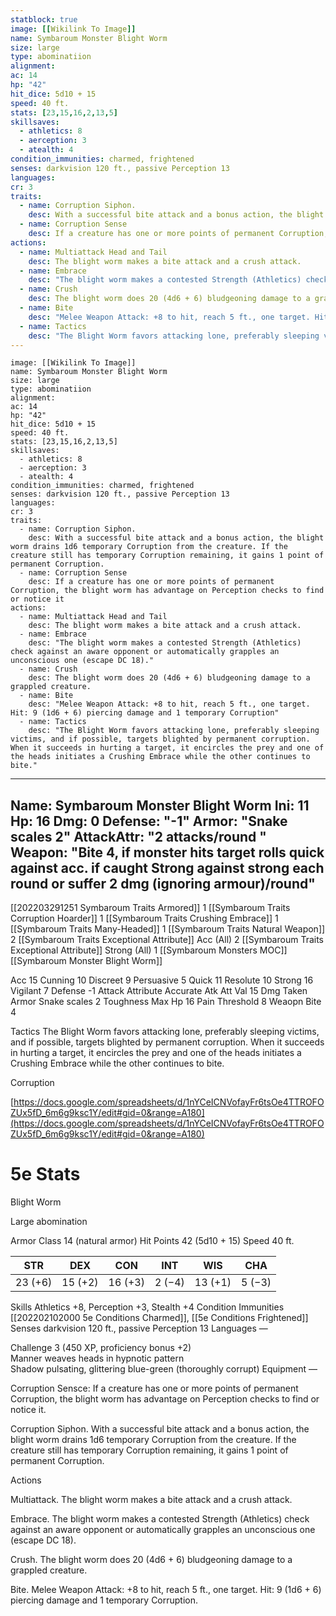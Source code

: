 ```yaml
---
statblock: true
image: [[Wikilink To Image]]
name: Symbaroum Monster Blight Worm
size: large
type: abominatiion
alignment: 
ac: 14
hp: "42"
hit_dice: 5d10 + 15
speed: 40 ft.
stats: [23,15,16,2,13,5]
skillsaves:
  - athletics: 8
  - aerception: 3
  - atealth: 4 
condition_immunities: charmed, frightened
senses: darkvision 120 ft., passive Perception 13
languages: 
cr: 3
traits:
  - name: Corruption Siphon. 
    desc: With a successful bite attack and a bonus action, the blight worm drains 1d6 temporary Corruption from the creature. If the creature still has temporary Corruption remaining, it gains 1 point of permanent Corruption.
  - name: Corruption Sense
    desc: If a creature has one or more points of permanent Corruption, the blight worm has advantage on Perception checks to find or notice it
actions:
  - name: Multiattack Head and Tail
    desc: The blight worm makes a bite attack and a crush attack.
  - name: Embrace
    desc: "The blight worm makes a contested Strength (Athletics) check against an aware opponent or automatically grapples an unconscious one (escape DC 18)."
  - name: Crush
    desc: The blight worm does 20 (4d6 + 6) bludgeoning damage to a grappled creature.
  - name: Bite
    desc: "Melee Weapon Attack: +8 to hit, reach 5 ft., one target. Hit: 9 (1d6 + 6) piercing damage and 1 temporary Corruption"
  - name: Tactics
    desc: "The Blight Worm favors attacking lone, preferably sleeping victims, and if possible, targets blighted by permanent corruption. When it succeeds in hurting a target, it encircles the prey and one of the heads initiates a Crushing Embrace while the other continues to bite."
---
```

```statblock
image: [[Wikilink To Image]]
name: Symbaroum Monster Blight Worm
size: large
type: abominatiion
alignment: 
ac: 14
hp: "42"
hit_dice: 5d10 + 15
speed: 40 ft.
stats: [23,15,16,2,13,5]
skillsaves:
  - athletics: 8
  - aerception: 3
  - atealth: 4 
condition_immunities: charmed, frightened
senses: darkvision 120 ft., passive Perception 13
languages: 
cr: 3
traits:
  - name: Corruption Siphon. 
    desc: With a successful bite attack and a bonus action, the blight worm drains 1d6 temporary Corruption from the creature. If the creature still has temporary Corruption remaining, it gains 1 point of permanent Corruption.
  - name: Corruption Sense
    desc: If a creature has one or more points of permanent Corruption, the blight worm has advantage on Perception checks to find or notice it
actions:
  - name: Multiattack Head and Tail
    desc: The blight worm makes a bite attack and a crush attack.
  - name: Embrace
    desc: "The blight worm makes a contested Strength (Athletics) check against an aware opponent or automatically grapples an unconscious one (escape DC 18)."
  - name: Crush
    desc: The blight worm does 20 (4d6 + 6) bludgeoning damage to a grappled creature.
  - name: Bite
    desc: "Melee Weapon Attack: +8 to hit, reach 5 ft., one target. Hit: 9 (1d6 + 6) piercing damage and 1 temporary Corruption"
  - name: Tactics
    desc: "The Blight Worm favors attacking lone, preferably sleeping victims, and if possible, targets blighted by permanent corruption. When it succeeds in hurting a target, it encircles the prey and one of the heads initiates a Crushing Embrace while the other continues to bite."
```
---
Name: Symbaroum Monster Blight Worm
Ini: 11
Hp: 16
Dmg: 0
Defense: "-1"
Armor: "Snake scales 2"
AttackAttr: "2 attacks/round "
Weapon:  "Bite 4, if monster hits target rolls quick against acc. if caught Strong against strong each round or suffer 2 dmg (ignoring armour)/round"
---
[[202203291251 Symbaroum Traits Armored]] 1
[[Symbaroum Traits Corruption Hoarder]] 1
[[Symbaroum Traits Crushing Embrace]] 1
[[Symbaroum Traits Many-Headed]] 1
[[Symbaroum Traits Natural Weapon]] 2
[[Symbaroum Traits Exceptional Attribute]] Acc (All) 2
[[Symbaroum Traits Exceptional Attribute]] Strong (All) 1 
[[Symbaroum Monsters MOC]]
[[Symbaroum Monster Blight Worm]]



Acc 15
Cunning 10
Discreet 9
Persuasive 5
Quick 11
Resolute 10
Strong 16
Vigilant 7
Defense -1
Attack Attribute Accurate
Atk Att Val 15
Dmg Taken
Armor Snake scales 2
Toughness Max Hp 16
Pain Threshold 8
Weaopn Bite 4

Tactics The Blight Worm favors attacking lone, preferably sleeping victims, and if possible, targets blighted by permanent corruption. When it succeeds in hurting a target, it encircles the prey and one of the heads initiates a Crushing Embrace while the other continues to bite.

Corruption

[https://docs.google.com/spreadsheets/d/1nYCeICNVofayFr6tsOe4TTROFOZUx5fD_6m6g9ksc1Y/edit#gid=0&range=A180](https://docs.google.com/spreadsheets/d/1nYCeICNVofayFr6tsOe4TTROFOZUx5fD_6m6g9ksc1Y/edit#gid=0&range=A180)



# 5e Stats
Blight Worm

Large abomination

Armor Class 14 (natural armor) 
Hit Points 42 (5d10 + 15) 
Speed 40 ft.


| STR     | DEX     | CON     | INT    | WIS     | CHA    |
| ------- | ------- | ------- | ------ | ------- | ------ |
| 23 (+6) | 15 (+2) | 16 (+3) | 2 (−4) | 13 (+1) | 5 (−3) |


Skills Athletics +8, Perception +3, Stealth +4 
Condition Immunities [[202202102000 5e Conditions Charmed]], [[5e Conditions Frightened]]
Senses darkvision 120 ft., passive Perception 13
Languages —

Challenge 3 (450 XP, proficiency bonus +2)  
Manner weaves heads in hypnotic pattern  
Shadow pulsating, glittering blue-green (thoroughly corrupt)
Equipment —

Corruption Sensce:  If a creature has one or more points of permanent Corruption, the blight worm has advantage on Perception checks to find or notice it.

Corruption Siphon. With a successful bite attack and a bonus action, the blight worm drains 1d6 temporary Corruption from the creature. If the creature still has temporary Corruption remaining, it gains 1 point of permanent Corruption.

Actions

Multiattack. The blight worm makes a bite attack and a crush attack.

Embrace. The blight worm makes a contested Strength (Athletics) check against an aware opponent or automatically grapples an unconscious one (escape DC 18).

Crush. The blight worm does 20 (4d6 + 6) bludgeoning damage to a grappled creature.

Bite. Melee Weapon Attack: +8 to hit, reach 5 ft., one target. Hit: 9 (1d6 + 6) piercing damage and 1 temporary Corruption.

